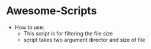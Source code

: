 # Awesome-Scripts
* How to use:
  - This script is for filtering the file size
  - script takes two argument director and size of file
